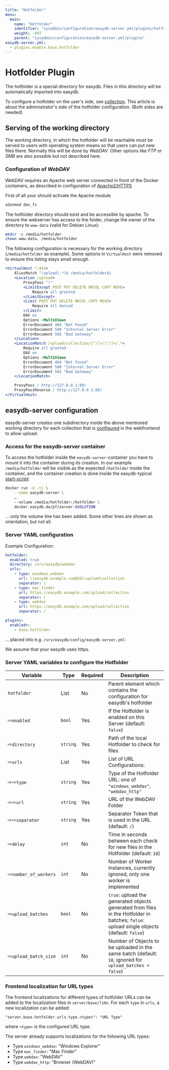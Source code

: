 ```yaml
---
title: "Hotfolder"
menu:
  main:
    name: "Hotfolder"
    identifier: "sysadmin/configuration/easydb-server.yml/plugins/hotfolder"
    weight: -947
    parent: "sysadmin/configuration/easydb-server.yml/plugins"
easydb-server.yml:
  - plugins.enable.base.hotfolder
---
```


# Hotfolder Plugin

The hotfolder is a special directory for easydb. Files in this directory will be automatically imported into easydb.

To configure a hotfolder on the user's side, see [collection](/en/webfrontend/datamanagement/search/quickaccess/collection/#uploading-hotfolder).
This article is about the administrator's side of the hotfolder configuration. (Both sides are needed)

## Serving of the working directory

The working directory, in which the hotfolder will be reachable must be served to users with operating system means so that users can put new files there. Normally this will be done by *WebDAV*. Other options like *FTP* or *SMB* are also possible but not described here.

### Configuration of *WebDAV*

WebDAV requires an Apache web server connected in front of the Docker containers, as described in configuration of [Apache2/HTTPS](/en/sysadmin/configuration/apache2)

First of all your should activate the Apache module
```apache
a2enmod dav_fs
```

The hotfolder directory should exist and be accessible by apache. To ensure the webserver has access to the folder, change the owner of the directory to `www-data` (valid for Debian Linux):
```bash
mkdir -p /media/hotfolder
chown www-data. /media/hotfolder
```

The following configuration is necessary for the working directory (`/media/hotfolder` as example). Some options in `VirtualHost` were removed to ensure this listing stays small enough.

```apache
<VirtualHost *:443>
    AliasMatch ^/upload(.*)$ /media/hotfolder$1
    <Location /upload>
        ProxyPass "!"
        <LimitExcept POST PUT DELETE MKCOL COPY MOVE>
            Require all granted
        </LimitExcept>
        <Limit POST PUT DELETE MKCOL COPY MOVE>
            Require all denied
        </Limit>
        DAV on
        Options -MultiViews
        ErrorDocument 404 "Not Found"
        ErrorDocument 500 "Internal Server Error"
        ErrorDocument 502 "Bad Gateway"
    </Location>
    <LocationMatch /upload/collection/[^/]+/[^/]+/.*>
        Require all granted
        DAV on
        Options -MultiViews
        ErrorDocument 404 "Not Found"
        ErrorDocument 500 "Internal Server Error"
        ErrorDocument 502 "Bad Gateway"
    </LocationMatch>

    ProxyPass / http://127.0.0.1:80/
    ProxyPassReverse / http://127.0.0.1:80/
</VirtualHost>
```

## easydb-server configuration

easydb-server creates one subdirectory inside the above mentioned working directory for each collection that is [configured](/en/webfrontend/datamanagement/search/quickaccess/collection/#uploading-hotfolder) in the webfrontend to allow upload.

### Access for the easydb-server container

To access the hotfolder inside the `easydb-server`-container you have to mount it into the container during its creation. In our example `/media/hotfolder` will be visible as the expected `/hotfolder` inside the container, and the container creation is done inside the easydb-typical [start-script](/en/sysadmin/installation):

```bash
docker run -d -ti \
	--name easydb-server \
	…
	--volume /media/hotfolder:/hotfolder \
	docker.easydb.de/pf/server-$SOLUTION
```

  ... only the volume line has been added. Some other lines are shown as orientation, but not all.

### Server YAML configuration

Example Configuration:

```yaml
hotfolder:
  enabled: true
  directory: /srv/easydb/webdav
  urls:
    - type: windows_webdav
      url: \\easydb.example.com@SSL\upload\collection
      separator: \
    - type: mac_finder
      url: https://easydb.example.com/upload/collection
      separator: /
    - type: webdav
      url: https://easydb.example.com/upload/collection
      separator: /

plugins:
  enabled+:
    - base.hotfolder
```

  ... placed into e.g. `/srv/easydb/config/easydb-server.yml`:

We assume that your easydb uses https.

### Server YAML variables to configure the Hotfolder

| Variable | Type | Required | Description |
|---|---|---|---|
| `hotfolder` | List | No | Parent element which contains the configuration for easydb's hotfolder |
| &#8680;`enabled` | `bool` | Yes | If the Hotfolder is enabled on this Server (default: `false`) |
| &#8680;`directory` | `string` | Yes | Path of the local Hotfolder to check for files |
| &#8680;`urls` | List | Yes | List of URL Configurations: |
| &#8680;&#8680;`type` | `string` | Yes | Type of the Hotfolder URL: one of `"windows_webdav"`, `"webdav_http"` |
| &#8680;&#8680;`url` | `string` | Yes | URL of the WebDAV Folder |
| &#8680;&#8680;`separator` | `string` | Yes | Separator Token that is used in the URL (default: `/`) |
| &#8680;`delay` | `int` | No | Time in seconds between each check for new files in the Hotfolder (default: `10`) |
| &#8680;`number_of_workers` | `int` | No | Number of Worker Instances, currently ignored, only one worker is implemented |
| &#8680;`upload_batches` | `bool` | No | `true`: upload the generated objects generated from files in the Hotfolder in batches; `false`: upload single objects (default: `false`) |
| &#8680;`upload_batch_size` | `int` | No | Number of Objects to be uploaded in the same batch (default: `10`, ignored for `upload_batches = false`) |

### Frontend localization for URL types

The frontend localizations for different types of hotfolder URLs can be added to the localization files in `server/base/l10n`. For each `type` in `urls`, a new localization can be added:

	"server.base.hotfolder.urls.type.<type>": "URL Type"

where `<type>` is the configured URL type.

The server already supports localizations for the following URL types:

* Type `windows_webdav`: "Windows Explorer"
* Type `mac_finder`: "Mac Finder"
* Type `webdav`: "WebDAV"
* Type `webdav_http`: "Browser (WebDAV)"


